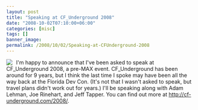 ```yaml
---
layout: post
title: "Speaking at CF_Underground 2008"
date: "2008-10-02T07:10:00+06:00"
categories: [misc]
tags: []
banner_image: 
permalink: /2008/10/02/Speaking-at-CFUnderground-2008
---
```


<img src="https://static.raymondcamden.com/images/cfjedi//cf_underground_speaker.gif" align="left" style="margin-right:10px"> I'm happy to announce that I've been asked to speak at CF_Underground 2008, a pre-MAX event. CF_Underground has been around for 9 years, but I think the last time I spoke may have been all the way back at the Florida Dev Con. (It's not that I wasn't asked to speak, but travel plans didn't work out for years.) I'll be speaking along with Adam Lehman, Joe Rinehart, and Jeff Tapper. You can find out more at <a href="http://cf-underground.com/2008/">http://cf-underground.com/2008/</a>.